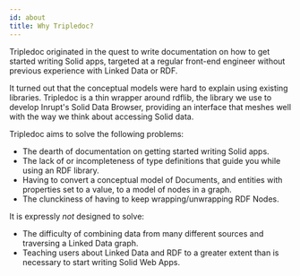 ```yaml
---
id: about
title: Why Tripledoc?
---
```


Tripledoc originated in the quest to write documentation on how to get started writing Solid apps,
targeted at a regular front-end engineer without previous experience with Linked Data or RDF.

It turned out that the conceptual models were hard to explain using existing libraries. Tripledoc
is a thin wrapper around rdflib, the library we use to develop Inrupt's Solid Data Browser,
providing an interface that meshes well with the way we think about accessing Solid data.

Tripledoc aims to solve the following problems:

- The dearth of documentation on getting started writing Solid apps.
- The lack of or incompleteness of type definitions that guide you while using an RDF library.
- Having to convert a conceptual model of Documents, and entities with properties set to a value, to
  a model of nodes in a graph.
- The clunckiness of having to keep wrapping/unwrapping RDF Nodes.

It is expressly _not_ designed to solve:

- The difficulty of combining data from many different sources and traversing a Linked Data graph.
- Teaching users about Linked Data and RDF to a greater extent than is necessary to start writing
  Solid Web Apps.
